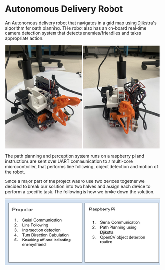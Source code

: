 # Autonomous Delivery Robot
An Autonomous delivery robot that navigates in a grid map using Djikstra's algorithm for path planning. THe robot also has an on-board real-time camera detection system that detects enemies/friendlies and takes appropriate action. 

![Delivery Robot](images/bot.png)

The path planning and perception system runs on a raspberry pi and instructions are sent over UART communication to a multi-core microcontroller, that performs line following, object detection and motion of the robot.

Since a major part of the project was to use two devices together we decided to break our solution into two halves and assign each device to perform a specific task. The following is how we broke down the solution.

![Project Breakdown](images/workflow.png)
